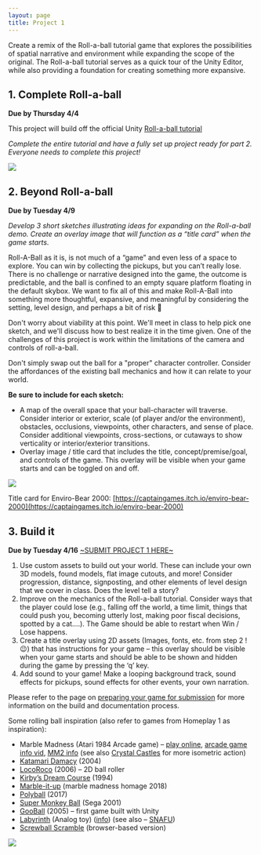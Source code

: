 ```yaml
---
layout: page
title: Project 1
---
```


Create a remix of the Roll-a-ball tutorial game that explores the possibilities of spatial narrative and environment while expanding the scope of the original. The Roll-a-ball tutorial serves as a quick tour of the Unity Editor, while also providing a foundation for creating something more expansive.

## 1. Complete Roll-a-ball

**Due by Thursday 4/4**

This project will build off the official Unity [Roll-a-ball tutorial](https://learn.unity.com/project/roll-a-ball) 

*Complete the entire tutorial and have a fully set up project ready for part 2. Everyone needs to complete this project!* 

![](https://classes.dma.ucla.edu/Winter23/158/wp-content/uploads/2023/01/rollball-background-2-e1672847701440-1024x273.png)

## 2. Beyond Roll-a-ball

**Due by Tuesday 4/9**

*Develop 3 short sketches illustrating ideas for expanding on the Roll-a-ball demo. Create an overlay image that will function as a “title card” when the game starts.* 

Roll-A-Ball as it is, is not much of a “game” and even less of a space to explore. You can win by collecting the pickups, but you can’t really lose. There is no challenge or narrative designed into the game, the outcome is predictable, and the ball is confined to an empty square platform floating in the default skybox. We want to fix all of this and make Roll-A-Ball into something more thoughtful, expansive, and meaningful by considering the setting, level design, and perhaps a bit of risk 👀

Don't worry about viability at this point. We'll meet in class to help pick one sketch, and we'll discuss how to best realize it in the time given. One of the challenges of this project is work within the limitations of the camera and controls of roll-a-ball. 

Don't simply swap out the ball for a "proper" character controller. Consider the affordances of the existing ball mechanics and how it can relate to your world.

**Be sure to include for each sketch:**
- A map of the overall space that your ball-character will traverse. Consider interior or exterior, scale (of player and/or the environment), obstacles, occlusions, viewpoints, other characters, and sense of place. Consider additional viewpoints, cross-sections, or cutaways to show verticality or interior/exterior transitions.
- Overlay image / title card that includes the title, concept/premise/goal, and controls of the game. This overlay will be visible when your game starts and can be toggled on and off.

![](https://classes.dma.ucla.edu/Winter23/158/wp-content/uploads/2023/01/envirobear-1024x771.png)

Title card for Enviro-Bear 2000: [https://captaingames.itch.io/enviro-bear-2000](https://captaingames.itch.io/enviro-bear-2000)

## 3. Build it

**Due by Tuesday 4/16**
[~SUBMIT PROJECT 1 HERE~](https://docs.google.com/forms/d/e/1FAIpQLScf0BCxuv03V0W_HngS1RunHHZAP5oOLWLjxDtktjOd_K07dQ/viewform?usp=sf_link)

1. Use custom assets to build out your world. These can include your own 3D models, found models, flat image cutouts, and more! Consider progression, distance, signposting, and other elements of level design that we cover in class. Does the level tell a story?
2. Improve on the mechanics of the Roll-a-ball tutorial. Consider ways that the player could lose (e.g., falling off the world, a time limit, things that could push you, becoming utterly lost, making poor fiscal decisions, spotted by a cat….). The Game should be able to restart when Win / Lose happens. 
3. Create a title overlay using 2D assets (Images, fonts, etc. from step 2 !😉) that has instructions for your game – this overlay should be visible when your game starts and should be able to be shown and hidden during the game by pressing the ‘q’ key.
4. Add sound to your game! Make a looping background track, sound effects for pickups, sound effects for other events, your own narration.

Please refer to the page on [preparing your game for submission](how-to-submit-projects.md) for more information on the build and documentation process.

Some rolling ball inspiration (also refer to games from Homeplay 1 as inspiration):

- Marble Madness (Atari 1984 Arcade game) – [play online](https://archive.org/details/arcade_marble), [arcade game info vid](https://youtu.be/HE3xhAvS8c8), [MM2 info](https://lostmediawiki.com/Marble_Man:_Marble_Madness_II_(found_unreleased_sequel_of_Atari_arcade_game;_1991)) (see also [Crystal Castles](https://youtu.be/TZBMIOMRj2k) for more isometric action)
- [Katamari Damacy](https://youtu.be/yYypwqRnoI8) (2004)
- [LocoRoco](https://youtu.be/5dybKGj7_LY) (2006) – 2D ball roller
- [Kirby’s Dream Course](https://youtu.be/g4x9KYtaVtM) (1994)
- [Marble-it-up](https://nintendoeverything.com/marble-madness-spiritual-successor-marble-it-up-coming-to-switch-in-september/) (marble madness homage 2018)
- [Polyball](https://youtu.be/50WxaFyZ4Yk) (2017)
- [Super Monkey Ball](https://youtu.be/xUgYZwEd4fM) (Sega 2001)
- [GooBall](https://youtu.be/luDwU3JGw5A) (2005) – first game built with Unity
- [Labyrinth](https://youtu.be/T3N8vK7yDxE) (Analog toy) ([info](https://en.wikipedia.org/wiki/Labyrinth_(marble_game))) (see also – [SNAFU](https://youtu.be/26UphjKeO8M))
- [Screwball Scramble](https://screwballscramble.net/) (browser-based version)



![](https://classes.dma.ucla.edu/Winter23/158/wp-content/uploads/2023/01/image.png)